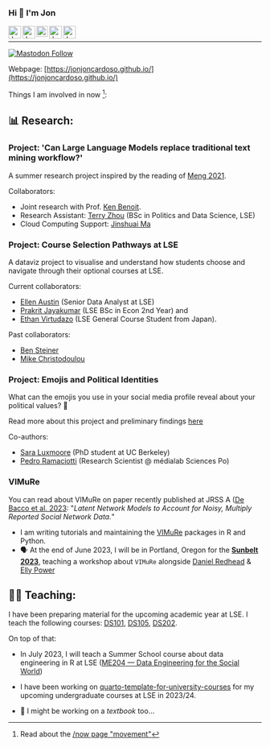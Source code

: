 ### Hi 👋 I'm Jon 


<a href="https://www.lse.ac.uk/DSI/People/Jonathan-Cardoso-Silva">
  <img align="left" alt="Jon's LSE page" width="25px" src="https://upload.wikimedia.org/wikipedia/commons/thumb/5/51/LSE_Logo.svg/319px-LSE_Logo.svg.png" />
</a>

<a href="https://www.linkedin.com/in/jonjoncardoso">
  <img align="left" alt="Jon's LinkedIN" width="25px" src="https://upload.wikimedia.org/wikipedia/commons/thumb/c/ca/LinkedIn_logo_initials.png/240px-LinkedIn_logo_initials.png" />
</a>

<a href="https://scholar.google.co.uk/citations?user=7QrW-s4AAAAJ&hl=en">
  <img align="left" alt="Jon's Gmail" width="22px" src="https://raw.githubusercontent.com/simple-icons/simple-icons/master/icons/googlescholar.svg" />
</a>

<a href="https://www.researchgate.net/profile/Jonathan-Cardoso-Silva">
  <img align="left" alt="Jon's Gmail" width="25px" src="https://upload.wikimedia.org/wikipedia/commons/thumb/5/5e/ResearchGate_icon_SVG.svg/32px-ResearchGate_icon_SVG.svg.png" />
</a>

<a href="mailto:jonathan.car.silva@gmail.com">
  <img align="left" alt="Jon's Gmail" width="25px" src="https://upload.wikimedia.org/wikipedia/commons/thumb/7/7e/Gmail_icon_%282020%29.svg/320px-Gmail_icon_%282020%29.svg.png" />
</a>

<br/>

__________________________

[![Mastodon Follow](https://img.shields.io/mastodon/follow/110434003198028743?domain=https%3A%2F%2Fdatasci.social&style=social)](https://datasci.social/@jonjoncardoso)

Webpage: [https://jonjoncardoso.github.io/](https://jonjoncardoso.github.io/)


Things I am involved in now [^1]:

## 📊 **Research**:

### Project: 'Can Large Language Models replace traditional text mining workflow?'

A summer research project inspired by the reading of [Meng 2021](http://arxiv.org/abs/2212.09271). 

Collaborators:

- Joint research with Prof. [Ken Benoit](https://kenbenoit.net/).
- Research Assistant: [Terry Zhou](github.com/tz1211) (BSc in Politics and Data Science, LSE)
- Cloud Computing Support: [Jinshuai Ma](github.com/Mayazure)
 

### Project: Course Selection Pathways at LSE

A dataviz project to visualise and understand how students choose and navigate through their optional courses at LSE. 

Current collaborators:

- [Ellen Austin](https://www.linkedin.com/in/ellen-austin-886a03a/) (Senior Data Analyst at LSE)
- [Prakrit Jayakumar](https://github.com/prakritj) (LSE BSc in Econ 2nd Year) and
- [Ethan Virtudazo](https://github.com/ethanvirtudazo) (LSE General Course Student from Japan).

Past collaborators:

- [Ben Steiner](https://github.com/BSteiner1)
- [Mike Christodoulou](https://github.com/mdc2002)

### Project: Emojis and Political Identities

What can the emojis you use in your social media profile reveal about your political values? 🤔

Read more about this project and preliminary findings [here](https://www.linkedin.com/posts/jonjoncardoso_emojis-talk-politics-activity-7072964675365208064-Ng1u)

Co-authors:

- [Sara Luxmoore](https://github.com/saraluxmoore) (PhD student at UC Berkeley)
- [Pedro Ramaciotti](https://pedroramaciotti.github.io/) (Research Scientist @ médialab Sciences Po)

### VIMuRe

You can read about VIMuRe on paper recently published at JRSS A ([De Bacco et al. 2023](https://doi.org/10.1093/jrsssa/qnac004): "_Latent Network Models to Account for Noisy, Multiply Reported Social Network Data._"

- I am writing tutorials and maintaining the [VIMuRe](https://latentnetworks.github.io/vimure/) packages in R and Python.
- 🗣️ At the end of June 2023, I will be in Portland, Oregon for the [**Sunbelt 2023**](https://www.insna.org/events/sunbelt-2023), teaching a workshop about `VIMuRe` alongside [Daniel Redhead](https://github.com/danielredhead ) & [Elly Power](https://github.com/eapower)  

## 🧑‍🏫 **Teaching**:

I have been preparing material for the upcoming academic year at LSE. I teach the following courses: [DS101](https://lse-dsi.github.io/DS101), [DS105](https://lse-dsi.github.io/DS105), [DS202](https://lse-dsi.github.io/lse-ds202-course-notes).

On top of that:

- In July 2023, I will teach a Summer School course about data engineering in R at LSE ([ME204 — Data Engineering for the Social World](https://www.lse.ac.uk/study-at-lse/summer-schools/summer-school/courses/research-methods/me204))

- I have been working on [quarto-template-for-university-courses](https://github.com/jonjoncardoso/quarto-template-for-university-courses) for my upcoming undergraduate courses at LSE in 2023/24.


- 📖 I might be working on a _textbook_ too...


[^1]: Read about the [/now page "movement"](https://sive.rs/nowff)


